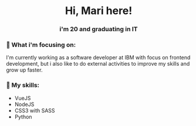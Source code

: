 <h1 align="center">Hi, Mari here!</h1>
<h3 align="center">i'm 20 and graduating in IT</h3>

### :princess: What i'm focusing on:
I'm currently working as a software developer at IBM with focus on frontend development, but i also like to do external activities to improve my skills and grow up faster.

### :mushroom: My skills:
- VueJS
- NodeJS
- CSS3 with SASS
- Python

